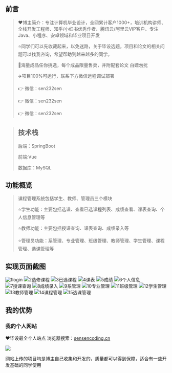 ## 前言

> :heart:博主简介：专注计算机毕业设计，全网累计客户1000+，培训机构讲师、全栈开发工程师、知乎/小红书优秀作者、腾讯云/阿里云VIP客户、专注Java、小程序、安卓领域和毕业项目开发
>
> :star:同学们可以先收藏起来，以免迷路，关于毕设选题，项目和论文的相关问题可以找我咨询，希望帮助到越来越多的同学。
>
> 🔡海量成品任你挑选，每个成品限量售卖，并附配套论文 白嫖勿扰
>
> ✈️项目100%可运行，联系下方微信远程调试部署
>
>
> 👉 微信：sen232sen
>
> 👉 微信：sen232sen
>
> 👉 微信：sen232sen

> ## 技术栈
>
> 后端：SpringBoot
>
> 前端:Vue
>
> 数据库：MySQL

## 功能概览
>课程管理系统包括学生、教师、管理员三个模块
>
>:star:学生功能：主要包括选课、查看已选课程列表、成绩查看、课表查询、个人信息管理等
>
>:star:教师功能：主要包括授课查询、课表查询、成绩录入等
>
>:star:管理员功能：系管理、专业管理、班级管理、教师管理、学生管理、课程管理、选课管理等
## 实现页面截图 
![1login](https://github.com/user-attachments/assets/b2236f46-db42-45f0-bfda-dc65dd24ea6e)
![2选修课程](https://github.com/user-attachments/assets/f091da81-7b33-44e7-904b-2f9e3a25fbba)
![3已选课程](https://github.com/user-attachments/assets/92eb3fc5-4168-40c9-b806-ca852b25062f)
![4课表](https://github.com/user-attachments/assets/de74597c-6dff-445a-aa48-97797467bb2f)
![5成绩](https://github.com/user-attachments/assets/e1527c6b-ba7c-46de-a211-f1c038b6f54b)
![6个人信息](https://github.com/user-attachments/assets/23815dd4-c90e-44f2-bde0-814935e82f34)
![7授课查询](https://github.com/user-attachments/assets/9f265a83-82cb-4eb9-ac03-c736175d76ef)
![8成绩录入](https://github.com/user-attachments/assets/3fbbf9a2-c260-4a26-bc5e-67f32b6fb006)
![9系管理](https://github.com/user-attachments/assets/2067a982-71cf-46bf-96dc-18d244a950dd)
![10专业管理](https://github.com/user-attachments/assets/2e5b28e9-d1f1-4d16-b9ba-6ca7f23ec540)
![11班级管理](https://github.com/user-attachments/assets/d35588ba-53e9-4416-85cd-59c69a85073c)
![12学生管理](https://github.com/user-attachments/assets/8ab27a24-fb57-4524-ab07-9eb9cb9cf856)
![13教师管理](https://github.com/user-attachments/assets/c341ea1b-955f-41cb-9270-7a918c0e7553)
![14课程管理](https://github.com/user-attachments/assets/ae081c2e-2a61-4fbc-99b9-b444a1233c67)
![15选课管理](https://github.com/user-attachments/assets/4f64272b-4cb5-4fa5-a314-50c349fda19d)




## 我的优势

### 我的个人网站

<font>:heart:毕设最全个人站点 浏览器搜索：[sensencoding.cn](https://sensencoding.cn)</font>

![](https://i-blog.csdnimg.cn/direct/48ba28b8ff39498ca7b4a62b116ca3d5.jpeg)

网站上传的项目均是博主自己收集和开发的，质量都可以得到保障，适合有一些开发基础的同学使用



